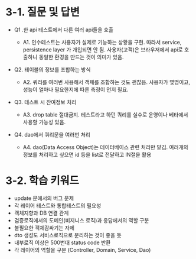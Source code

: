 # 3-1. 질문 및 답변

- Q1 .한 api 테스트에서 다른 여러 api들을 호출
    - A1. 인수테스트는 사용자가 실제로 기능하는 상황을 구현. 따라서 service, persistence layer 가 개입되면 안 됨.
    사용자(고객)은 브라우저에서 api로 호출하니 동일한 환경을 만드는 것이 의미가 있음.
      
- Q2. 테이블의 정보를 조합하는 방식 
    - A2. 쿼리를 여러번 사용해서 객체를 조합하는 것도 괜찮음. 사용자가 몇명이고, 성능이 얼마나 필요한지에 따른 측정이 먼저 필요.
    
- Q3. 테스트 시 잔여정보 처리
    - A3. drop table 절대금지. 테스트라고 하던 쿼리를 실수로 운영이나 베타에서 사용할 가능성 있음.
    
- Q4. dao에서 쿼리문을 여러번 처리
    - A4. dao(Data Access Object)는 데이터베이스 관련 처리만 맡김. 여러개의 정보를 처리하고 싶으면 id 등을 list로 전달하고 IN절을 활용

# 3-2. 학습 키워드

- update 문에서의 버그 문제
- 각 레이어 테스트와 통합테스트의 필요성
- 객체지향과 DB 연결 관계
- 검증로직에서의 도메인(비지니스 로직)과 응답에서의 역할 구분
- 불필요한 객체감싸기는 자제
- dto 생성도 서비스로직으로 분리하는 것이 좋을 듯
- 내부로직 이상은 500번대 status code 반환
- 각 레이어의 역할을 구분 (Controller, Domain, Service, Dao)


